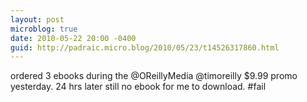 ```yaml
---
layout: post
microblog: true
date: 2010-05-22 20:00 -0400
guid: http://padraic.micro.blog/2010/05/23/t14526317860.html
---
```

ordered 3 ebooks during the @OReillyMedia @timoreilly $9.99 promo yesterday. 24 hrs later still no ebook for me to download. #fail
